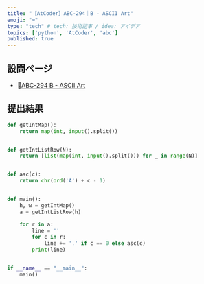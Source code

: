 ```yaml
---
title: "［AtCoder］ABC-294｜B - ASCII Art"
emoji: "⌨️"
type: "tech" # tech: 技術記事 / idea: アイデア
topics: ['python', 'AtCoder', 'abc']
published: true
---
```


## 設問ページ

- 🔗[ABC-294 B - ASCII Art](https://atcoder.jp/contests/abc294/tasks/abc294_b)

## 提出結果

```python
def getIntMap():
    return map(int, input().split())


def getIntListRow(N):
    return [list(map(int, input().split())) for _ in range(N)]


def asc(c):
    return chr(ord('A') + c - 1)


def main():
    h, w = getIntMap()
    a = getIntListRow(h)

    for r in a:
        line = ''
        for c in r:
            line += '.' if c == 0 else asc(c)
        print(line)


if __name__ == "__main__":
    main()
```
